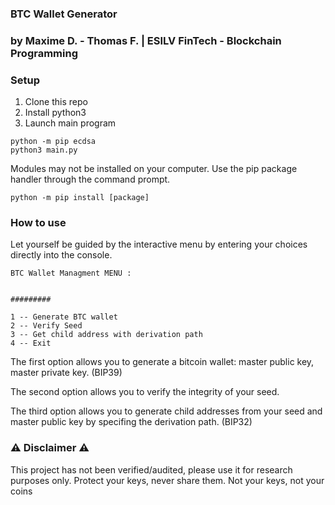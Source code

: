 ### BTC Wallet Generator
### by Maxime D. - Thomas F.  | ESILV FinTech - Blockchain Programming

### Setup

1. Clone this repo
2. Install python3
3. Launch main program
```shell
python -m pip ecdsa
python3 main.py
```

Modules may not be installed on your computer. Use the pip package handler through the command prompt.
```shell
python -m pip install [package]
````

### How to use

Let yourself be guided by the interactive menu by entering your choices directly into the console.

```shell
BTC Wallet Managment MENU :


#########

1 -- Generate BTC wallet
2 -- Verify Seed
3 -- Get child address with derivation path
4 -- Exit
````

The first option allows you to generate a bitcoin wallet: master public key, master private key. (BIP39)

The second option allows you to verify the integrity of your seed.

The third option allows you to generate child addresses from your seed and master public key by specifing the derivation path. (BIP32)


### ⚠️ Disclaimer ⚠️

This project has not been verified/audited, please use it for research purposes only.
Protect your keys, never share them.
Not your keys, not your coins
